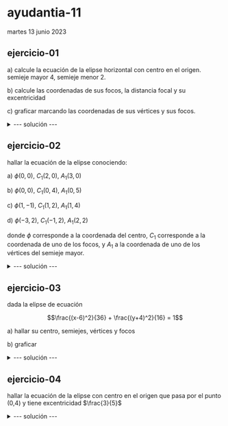 # ayudantia-11

martes 13 junio 2023

## ejercicio-01

a) calcule la ecuación de la elipse horizontal con centro en el origen. semieje mayor 4, semieje menor 2. 

b) calcule las coordenadas de sus focos, la distancia focal y su excentricidad

c) graficar marcando las coordenadas de sus vértices y sus focos.

<details>
<summary>--- solución ---</summary>

---

a) la ecuación canónica para una elipse horizontal es 

$$\frac{(x-x_0)^2}{a^2} + \frac{(y-y_0)^2}{b^2} = 1$$

donde el semieje mayor es $a=4$ y semieje mejor $b=2$. Su centro está en el origen por lo que $(x_0, y_0) = (0,0)$. Reemplazando estos valores la ecuación queda:

$$\frac{(x-0)^2}{4^2} + \frac{(y-0)^2}{2^2} = 1$$

$$\frac{x^2}{16} + \frac{y^2}{4} = 1$$

---

b) el foco $c$ cumple la relación 

$$a^2=b^2+c^2$$

tenemos los semiejes $a$ y $b$, despejando para $c$ se obtiene

$$c = \sqrt{a^2-b^2}$$

$$c = \sqrt{4^2-2^2}$$

$$c = \sqrt{16-4}$$

$$c = \sqrt{12} = 2\sqrt{3}$$

$$c \approx 3.46$$

finalmente tenemos que la coordenada de los focos son $C_1=(c,0)$ y $C_2=(-c,0)$

$$C_1=(2\sqrt{3},0)\approx (3.46,0)$$

$$C_2=(-2\sqrt{3},0)\approx (-3.46,0)$$

la distancia focal corresponde a la distancia entre ambos focos por lo que se calcula como $2c$, y vale $2\sqrt{12} \approx 6.928$.

la excentricidad se calcula como

$$e = \frac{c}{a}$$

$$e = \frac{\sqrt{12}}{4}$$

$$e \approx 0.866$$

la excentricidad es cercana a 1, lo que indica que es más alargada que redonda.

---

c) gráfico:

la elipse tiene sus vértices en

$$A_1 = (a,0) = (4,0)$$

$$A_2 = (-a,0) = (-4,0)$$

$$B_1 = (0,b) = (0,2)$$

$$B_2 = (0,-b) = (0,-2)$$

![](img/ej1.PNG)

---

</details>

## ejercicio-02

hallar la ecuación de la elipse conociendo:

a) $\phi(0,0)$, $C_1(2,0)$, $A_1(3,0)$

b) $\phi(0,0)$, $C_1(0,4)$, $A_1(0,5)$

c) $\phi(1,-1)$, $C_1(1,2)$, $A_1(1,4)$

d) $\phi(-3,2)$, $C_1(-1,2)$, $A_1(2,2)$

donde $\phi$ corresponde a la coordenada del centro, $C_1$ corresponde a la coordenada de uno de los focos, y $A_1$ a la coordenada de uno de los vértices del semieje mayor.

<details>
<summary>--- solución ---</summary>

---

a) $\phi(0,0)$, $C_1(2,0)$, $A_1(3,0)$

como el centro está en el origen, de los datos se tiene que:

- es una elipse horizontal.
- $a=3$
- $c=2$

podemos hallar $b$ haciendo 

$$b=\sqrt{a^2-c^2}$$

$$b=\sqrt{3^2-2^2}$$

$$b=\sqrt{5}$$

como es una elipse horizontal, la ecuación buscada es: 

$$\frac{(x-x_0)^2}{a^2} + \frac{(y-y_0)^2}{b^2} = 1$$

$$\frac{(x-0)^2}{3^2} + \frac{(y-0)^2}{\sqrt{5}^2} = 1$$

$$\frac{x^2}{9} + \frac{y^2}{5} = 1$$

---

b) $\phi(0,0)$, $C_1(0,4)$, $A_1(0,5)$

como el centro está en el origen, de los datos se tiene que:

- es una elipse vertical.
- $a=5$
- $c=4$

podemos hallar $b$ haciendo 

$$b=\sqrt{a^2-c^2}$$

$$b=\sqrt{5^2-4^2}$$

$$b=\sqrt{9}$$

$$b=3$$

como es una elipse vertical, la ecuación buscada es: 

$$\frac{(x-x_0)^2}{b^2} + \frac{(y-y_0)^2}{a^2} = 1$$

$$\frac{(x-0)^2}{3^2} + \frac{(y-0)^2}{5^2} = 1$$

$$\frac{x^2}{9} + \frac{y^2}{25} = 1$$

---

c) $\phi(1,-1)$, $C_1(1,2)$, $A_1(1,4)$

esta vez la elipse no está en el origen, por lo que para obtener $a$ y $c$ debemos restar las coordenadas del origen.

- es una elipse vertical.
- $a=4-(-1)=5$
- $c=2-(-1)=3$

podemos hallar $b$ haciendo 

$$b=\sqrt{a^2-c^2}$$

$$b=\sqrt{5^2-3^2}$$

$$b=\sqrt{16}$$

$$b=4$$

como es una elipse vertical, la ecuación buscada es: 

$$\frac{(x-x_0)^2}{b^2} + \frac{(y-y_0)^2}{a^2} = 1$$

$$\frac{(x-1)^2}{4^2} + \frac{(y-(-1))^2}{5^2} = 1$$

$$\frac{(x-1)^2}{16} + \frac{(y+1)^2}{25} = 1$$

---

d) $\phi(-3,2)$, $C_1(-1,2)$, $A_1(2,2)$

- es una elipse horizontal.
- $a=2-(-3)=5$
- $c=-1-(-3)=2$

podemos hallar $b$ haciendo 

$$b=\sqrt{a^2-c^2}$$

$$b=\sqrt{5^2-2^2}$$

$$b=\sqrt{21}$$

como es una elipse horizontal, la ecuación buscada es: 

$$\frac{(x-x_0)^2}{a^2} + \frac{(y-y_0)^2}{b^2} = 1$$

$$\frac{(x-(-3))^2}{5^2} + \frac{(y-2)^2}{\sqrt{21}^2} = 1$$

$$\frac{(x+3)^2}{25} + \frac{(y-2)^2}{21} = 1$$

---

</details>

## ejercicio-03

dada la elipse de ecuación

$$\frac{(x-6)^2}{36} + \frac{(y+4)^2}{16} = 1$$

a) hallar su centro, semiejes, vértices y focos

b) graficar

<details>
<summary>--- solución ---</summary>

---

a) para averiguar los parámetros pedidos se debe adaptar la ecuación a la forma canónica.

$$\frac{(x-x_0)^2}{a^2} + \frac{(y-y_0)^2}{b^2} = 1$$

$$\frac{(x-6)^2}{36} + \frac{(y+4)^2}{16} = 1$$

$$\frac{(x-6)^2}{6^2} + \frac{(y-(-4))^2}{4^2} = 1$$

de esta expresión se puede concluir:

- el centro $\phi = (6,-4)$

- semieje mayor $a=6$

- semieje menor $b=4$

- como el semieje mayor está con $x^2$, corresponde a una elipse horizontal.

- sus vértices están en las coordenadas: 

$$A_1 = \phi + (a,0) = (6,-4) + (6,0) = (12,-4)$$

$$A_2 = \phi + (-a,0) = (6,-4) + (-6,0) = (0,-4)$$

$$B_1 = \phi + (0,b) = (6,-4) + (0,4) = (6,0)$$

$$B_2 = \phi + (0,-b) = (6,-4) + (0,-4) = (6,-8)$$

- para encontrar los focos se debe calcular $c = \sqrt{a^2-b^2} = \sqrt{6^2-4^2} = \sqrt{20} \approx 4.472$

$$C_1 = \phi + (c,0) = (6,-4) + (\sqrt{20},0) = (6+\sqrt{20},-4)$$

$$C_2 = \phi + (-c,0) = (6,-4) + (-\sqrt{20},0) = (6-\sqrt{20},-4)$$

---

b) gráfico:

![](img/ej2.PNG)

---

</details>

## ejercicio-04

hallar la ecuación de la elipse con centro en el origen que pasa por el punto (0,4) y tiene excentricidad $\frac{3}{5}$

<details>
<summary>--- solución ---</summary>

---

tomando la ecuación canónica

$$\frac{(x-x_0)^2}{a^2} + \frac{(y-y_0)^2}{b^2} = 1$$

reemplazamos el centro $(0,0)$ y el punto $x=0$ e $y=4$ y resolvemos:

$$\frac{(0-0)^2}{a^2} + \frac{(4-0)^2}{b^2} = 1$$

$$\frac{0}{a^2} + \frac{4^2}{b^2} = 1$$

$$\frac{4^2}{b^2} = 1$$

$$b^2 = 4^2$$

$$\therefore \ b=4$$

ahora tomando la excentricidad:

$$e = \frac{c}{a} = \frac{3}{5}$$

no conocemos c, pero sabemos que $c = \sqrt{a^2-b^2}$

$$e = \frac{ \sqrt{a^2-b^2}}{a} = \frac{3}{5}$$

de lo anterior sabemos que $b=4$, reemplazamos y resolvemos para $a$:

$$\frac{ \sqrt{a^2-4^2}}{a} = \frac{3}{5}$$

$$a^2-4^2 = \frac{3^2}{5^2}a^2$$

$$a^2-4^2 = \frac{9}{25}a^2$$

$$25a^2-400 = 9a^2$$

$$16a^2=400$$

$$a=\sqrt{\frac{400}{16}}$$

$$a=\sqrt{25}$$

$$\therefore \ a=5$$

teniendo los valores de $a$ y $b$ podemos escribir la ecuación buscada:

$$\frac{(x-x_0)^2}{a^2} + \frac{(y-y_0)^2}{b^2} = 1$$

$$\frac{x^2}{5^2} + \frac{y^2}{4^2} = 1$$

$$\frac{x^2}{25} + \frac{y^2}{16} = 1$$

---

</details>

